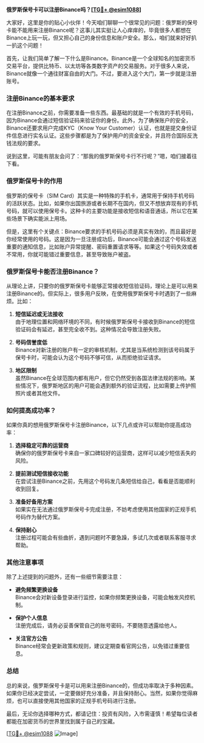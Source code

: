 **俄罗斯保号卡可以注册Binance吗？[[TG💪+ @esim1088](https://t.me/s/esim1088)]**

大家好，这里是你的贴心小伙伴！今天咱们聊聊一个很常见的问题：俄罗斯的保号卡能不能用来注册Binance呢？这事儿其实挺让人心痒痒的，毕竟很多人都想在Binance上玩一玩，但又担心自己的身份信息和账户安全。那么，咱们就来好好扒一扒这个问题！

首先，让我们简单了解一下什么是Binance。Binance是一个全球知名的加密货币交易平台，提供比特币、以太坊等各类数字资产的交易服务。对于很多人来说，Binance就像一个通往财富自由的大门。不过，要进入这个大门，第一步就是注册账号。

### **注册Binance的基本要求**

在注册Binance之前，你需要准备一些东西。最基础的就是一个有效的手机号码，因为Binance会通过短信验证码来验证你的身份。此外，为了确保账户的安全，Binance还要求用户完成KYC（Know Your Customer）认证，也就是提交身份证件信息进行实名认证。这些步骤都是为了保护用户的资金安全，并且符合国际反洗钱法规的要求。

说到这里，可能有朋友会问了：“那我的俄罗斯保号卡行不行呢？”嗯，咱们接着往下看。

### **俄罗斯保号卡的作用**

俄罗斯的保号卡（SIM Card）其实是一种特殊的手机卡，通常用于保持手机号码的活跃状态。比如，如果你出国旅游或者长期不在国内，但又不想放弃现有的手机号码，就可以使用保号卡。这种卡的主要功能是接收短信和语音通话，所以它在某些场景下确实能派上用场。

但是，这里有个关键点：Binance要求的手机号码必须是真实有效的，而且最好是你经常使用的号码。这是因为一旦注册成功后，Binance可能会通过这个号码发送重要的通知信息，比如账户异常提醒、密码重置请求等等。如果这个号码失效或者不常用，你就可能错过重要信息，甚至导致账户被盗。

### **俄罗斯保号卡能否注册Binance？**

从理论上讲，只要你的俄罗斯保号卡能够正常接收短信验证码，理论上是可以用来注册Binance的。但实际上，很多用户反映，在使用俄罗斯保号卡时遇到了一些麻烦。比如：

1. **短信延迟或无法接收**  
   由于地理位置和网络环境的不同，有时候俄罗斯保号卡接收到Binance的短信验证码会有延迟，甚至完全收不到。这种情况会导致注册失败。

2. **号码信誉度低**  
   Binance对新注册的账户有一定的审核机制，尤其是当系统检测到该号码属于保号卡时，可能会认为这个号码不够可信，从而拒绝验证请求。

3. **地区限制**  
   虽然Binance在全球范围内都有用户，但它仍然受到各国法律法规的影响。某些情况下，俄罗斯地区的用户可能会遇到额外的验证流程，比如需要上传护照照片或者其他文件。

### **如何提高成功率？**

如果你真的想用俄罗斯保号卡注册Binance，以下几点或许可以帮助你提高成功率：

1. **选择稳定可靠的运营商**  
   确保你的俄罗斯保号卡来自一家口碑较好的运营商，这样可以减少短信丢失的风险。

2. **提前测试短信接收功能**  
   在尝试注册Binance之前，先用这个号码发几条短信给自己，看看是否能顺利收到回复。

3. **准备好备用方案**  
   如果实在无法通过俄罗斯保号卡完成注册，不妨考虑使用其他国家的正规手机号码作为替代方案。

4. **保持耐心**  
   注册过程可能会有些曲折，遇到问题时不要急躁，多试几次或者联系客服寻求帮助。

### **其他注意事项**

除了上述提到的问题外，还有一些细节需要注意：

- **避免频繁更换设备**  
  Binance会对新设备登录进行监控，如果你频繁更换设备，可能会触发风控机制。

- **保护个人信息**  
  注册完成后，请务必妥善保管自己的账号密码，不要随意透露给他人。

- **关注官方公告**  
  Binance经常会更新政策和规则，建议定期查看官网公告，以免错过重要信息。

### **总结**

总的来说，俄罗斯保号卡是可以用来注册Binance的，但成功率取决于多种因素。如果你已经决定尝试，一定要做好充分准备，并且保持耐心。当然，如果你觉得麻烦，也可以直接使用其他国家的正规手机号码进行注册。

最后，无论你选择哪种方式，都请记住：投资有风险，入市需谨慎！希望每位读者都能在加密货币的世界里找到属于自己的宝藏。

[[TG💪+ @esim1088](https://t.me/s/esim1088) ![Image](https://i.postimg.cc/4NQfJmqS/Snipaste-2025-05-13-00-14-12.png)]